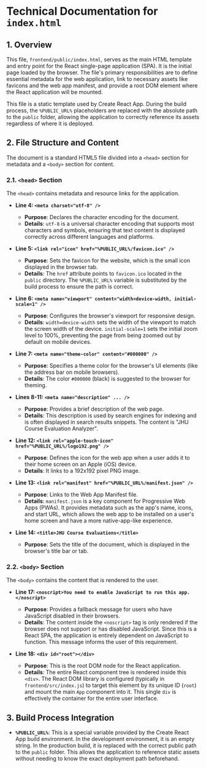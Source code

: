 # Technical Documentation for `index.html`

## 1. Overview

This file, `frontend/public/index.html`, serves as the main HTML template and entry point for the React single-page application (SPA). It is the initial page loaded by the browser. The file's primary responsibilities are to define essential metadata for the web application, link to necessary assets like favicons and the web app manifest, and provide a root DOM element where the React application will be mounted.

This file is a static template used by Create React App. During the build process, the `%PUBLIC_URL%` placeholders are replaced with the absolute path to the `public` folder, allowing the application to correctly reference its assets regardless of where it is deployed.

## 2. File Structure and Content

The document is a standard HTML5 file divided into a `<head>` section for metadata and a `<body>` section for content.

### 2.1. `<head>` Section

The `<head>` contains metadata and resource links for the application.

- **Line 4: `<meta charset="utf-8" />`**
  - **Purpose**: Declares the character encoding for the document.
  - **Details**: `utf-8` is a universal character encoding that supports most characters and symbols, ensuring that text content is displayed correctly across different languages and platforms.

- **Line 5: `<link rel="icon" href="%PUBLIC_URL%/favicon.ico" />`**
  - **Purpose**: Sets the favicon for the website, which is the small icon displayed in the browser tab.
  - **Details**: The `href` attribute points to `favicon.ico` located in the `public` directory. The `%PUBLIC_URL%` variable is substituted by the build process to ensure the path is correct.

- **Line 6: `<meta name="viewport" content="width=device-width, initial-scale=1" />`**
  - **Purpose**: Configures the browser's viewport for responsive design.
  - **Details**: `width=device-width` sets the width of the viewport to match the screen width of the device. `initial-scale=1` sets the initial zoom level to 100%, preventing the page from being zoomed out by default on mobile devices.

- **Line 7: `<meta name="theme-color" content="#000000" />`**
  - **Purpose**: Specifies a theme color for the browser's UI elements (like the address bar on mobile browsers).
  - **Details**: The color `#000000` (black) is suggested to the browser for theming.

- **Lines 8-11: `<meta name="description" ... />`**
  - **Purpose**: Provides a brief description of the web page.
  - **Details**: This description is used by search engines for indexing and is often displayed in search results snippets. The content is "JHU Course Evaluation Analyzer".

- **Line 12: `<link rel="apple-touch-icon" href="%PUBLIC_URL%/logo192.png" />`**
  - **Purpose**: Defines the icon for the web app when a user adds it to their home screen on an Apple (iOS) device.
  - **Details**: It links to a 192x192 pixel PNG image.

- **Line 13: `<link rel="manifest" href="%PUBLIC_URL%/manifest.json" />`**
  - **Purpose**: Links to the Web App Manifest file.
  - **Details**: `manifest.json` is a key component for Progressive Web Apps (PWAs). It provides metadata such as the app's name, icons, and start URL, which allows the web app to be installed on a user's home screen and have a more native-app-like experience.

- **Line 14: `<title>JHU Course Evaluations</title>`**
  - **Purpose**: Sets the title of the document, which is displayed in the browser's title bar or tab.

### 2.2. `<body>` Section

The `<body>` contains the content that is rendered to the user.

- **Line 17: `<noscript>You need to enable JavaScript to run this app.</noscript>`**
  - **Purpose**: Provides a fallback message for users who have JavaScript disabled in their browsers.
  - **Details**: The content inside the `<noscript>` tag is only rendered if the browser does not support or has disabled JavaScript. Since this is a React SPA, the application is entirely dependent on JavaScript to function. This message informs the user of this requirement.

- **Line 18: `<div id="root"></div>`**
  - **Purpose**: This is the root DOM node for the React application.
  - **Details**: The entire React component tree is rendered inside this `<div>`. The React DOM library is configured (typically in `frontend/src/index.js`) to target this element by its unique ID (`root`) and mount the main `App` component into it. This single `div` is effectively the container for the entire user interface.

## 3. Build Process Integration

- **`%PUBLIC_URL%`**: This is a special variable provided by the Create React App build environment. In the development environment, it is an empty string. In the production build, it is replaced with the correct public path to the `public` folder. This allows the application to reference static assets without needing to know the exact deployment path beforehand.